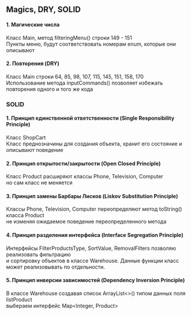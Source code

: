 ﻿## Magics, DRY, SOLID

#### 1. Магические числа

Класс Main, метод filteringMenu() строки 149 - 151    
Пункты меню, будут соответствовать номерам enum, которые они описывают

#### 2. Повторения (DRY)

Класс Main строки 64, 85, 98, 107, 115, 145, 151, 158, 170    
Использование метода inputCommands() позволяет избежать повторения одного и того же кода

### SOLID

#### 1. Принцип единственной ответственности (Single Responsibility Principle)

Класс ShopCart    
Класс преднозначины для создания объекта, хранит его состояние и описывают поведение

#### 2. Принцип открытости/закрытости (Open Closed Principle)

Класс Product расширяют классы Phone, Television, Computer    
но сам класс не меняется

#### 3. Принцип замены Барбары Лисков (Liskov Substitution Principle)

Классы Phone, Television, Computer переопределяют метод toString() класса Product    
не изменяя ожидаемое поведение переопределенного метода

#### 4. Принцип разделения интерфейса (Interface Segregation Principle)

Интерфейсы FilterProductsType, SortValue, RemovalFilters позволяю реализовать фильтрацию    
и сортировку объектов в классе Warehouse. Данные функции класс может реализовывать по отдельности.

#### 5. Принцип инверсии зависимостей (Dependency Inversion Principle)

В классе Warehouse создавая список ArrayList<>() типом данных поля listProduct     
выбераем интерфейс Map<Integer, Product>





